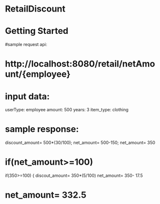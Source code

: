 # RetailDiscount
# Getting Started
 
 
#sample request api:

#  http://localhost:8080/retail/netAmount/{employee}
 
# input data:
 
 userType: employee
 amount: 500
 years: 3
 item_type: clothing
 
# sample response:
 
 discount_amount= 500*(30/100); 
 net_amount= 500-150; 
 net_amount= 350
  
#  if(net_amount>=100) 
   
   if(350>=100)
   {
     discout_amount= 350*(5/100)
     net_amount= 350- 17.5
#  net_amount= 332.5

